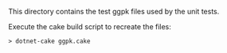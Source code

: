 This directory contains the test ggpk files used by the unit tests.

Execute the cake build script to recreate the files:

    > dotnet-cake ggpk.cake